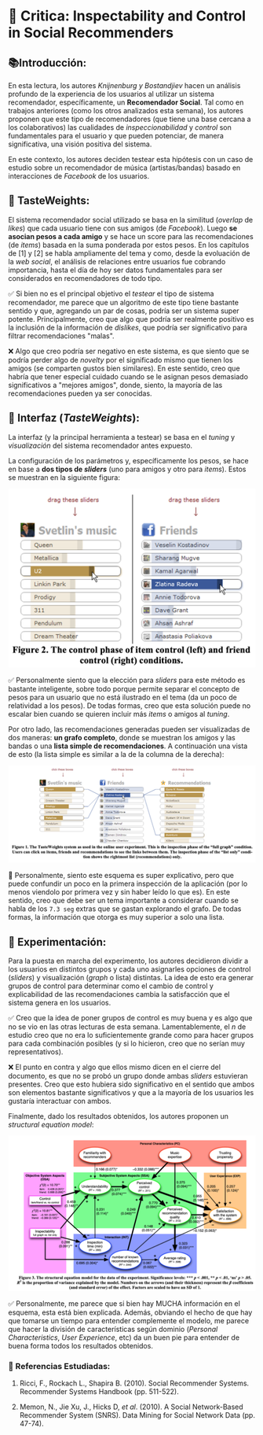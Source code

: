 # 📖 Critica: Inspectability and Control in Social Recommenders
 
## 📚Introducción:

En esta lectura, los autores *Knijnenburg y Bostandjiev* hacen un análisis profundo de la experiencia de los usuarios al utilizar un sistema recomendador, específicamente, un **Recomendador Social**. Tal como en trabajos anteriores (como los otros analizados esta semana), los autores proponen que este tipo de recomendadores (que tiene una base cercana a los colaborativos) las cualidades de *inspeccionabilidad* y *control* son fundamentales para el usuario y que pueden potenciar, de manera significativa, una visión positiva del sistema.

En este contexto, los autores deciden testear esta hipótesis con un caso de estudio sobre un recomendador de música (artistas/bandas) basado en interacciones de *Facebook* de los usuarios.


## 🥑 TasteWeights:

El sistema recomendador social utilizado se basa en la similitud (*overlap* de *likes*) que cada usuario tiene con sus amigos (de *Facebook*). Luego **se asocian pesos a cada amigo** y se hace un score para las recomendaciones (de *items*) basada en la suma ponderada por estos pesos. En los capítulos de [1] y [2] se habla ampliamente del tema y como, desde la evoluación de la *web social*, el análisis de relaciones entre usuarios fue cobrando importancia, hasta el día de hoy ser datos fundamentales para ser considerados en recomendadores de todo tipo.

✅ Si bien no es el principal objetivo el *testear* el tipo de sistema recomendador, me parece que un algoritmo de este tipo tiene bastante sentido y que, agregando un par de cosas, podría ser un sistema super potente.
Principalmente, creo que algo que podría ser realmente positivo es la inclusión de la información de *dislikes*, que podría ser significativo para filtrar recomendaciones "malas".

❌ Algo que creo podría ser negativo en este sistema, es que siento que se podría perder algo de *novelty* por el significado mismo que tienen los amigos (se comparten gustos bien similares). En este sentido, creo que habría que tener especial cuidado cuando se le asignan pesos demasiado significativos a "mejores amigos", donde, siento, la mayoría de las recomendaciones pueden ya ser conocidas.


## 🎹 Interfaz (*TasteWeights*):

La interfaz (y la principal herramienta a testear) se basa en el *tuning* y *visualización* del sistema recomendador antes expuesto.

La configuración de los parámetros y, específicamente los pesos, se hace en base a **dos tipos de  *sliders*** (uno para amigos y otro para *items*). Estos se muestran en la siguiente figura:

![picture 1](images/0534084a0fe62c9758ce881e4dbf40fc03c72874cf1093876544f4899a7eed59.png)  

✅ Personalmente siento que la elección para *sliders* para este método es bastante inteligente, sobre todo porque permite separar el concepto de pesos para un usuario que no está ilustrado en el tema (da un poco de relatividad a los pesos). De todas formas, creo que esta solución puede no escalar bien cuando se quieren incluir más *items* o amigos al *tuning*.

Por otro lado, las recomendaciones generadas pueden ser visualizadas de dos maneras: **un grafo completo**, donde se muestran los amigos y las bandas o una **lista simple de recomendaciones**. A continuación una vista de esto (la lista simple es similar a la de la columna de la derecha):

![picture 2](images/cdfbe1c698af903d8ed3e62c13d3d043a5f01cab92bfd760c821e82d568fda85.png)

😬 Personalmente, siento este esquema es super explicativo, pero que puede confundir un poco en la primera inspección de la aplicación (por lo menos viendolo por primera vez y sin haber leído lo que es). En este sentido, creo que debe ser un tema importante a considerar cuando se habla de los ```7.3 seg``` extras que se gastan explorando el grafo. De todas formas, la información que otorga es muy superior a solo una lista.

## 🧪 Experimentación:

Para la puesta en marcha del experimento, los autores decidieron dividir a los usuarios en distintos grupos y cada uno asignarles opciones de control (*sliders*) y visualización (*graph* o lista) distintas. La idea de esto era generar grupos de control para determinar como el cambio de control y explicabilidad de las recomendaciones cambia la satisfacción que el sistema genera en los usuarios.

✅ Creo que la idea de poner grupos de control es muy buena y es algo que no se vio en las otras lecturas de esta semana. Lamentablemente, el *n* de estudio creo que no era lo suficientemente grande como para hacer grupos para cada combinación posibles (y si lo hicieron, creo que no serían muy representativos).

❌ El punto en contra y algo que ellos mismo dicen en el cierre del documento, es que no se probó un grupo donde ambas *sliders* estuvieran presentes. Creo que esto hubiera sido significativo en el sentido que ambos son elementos bastante significativos y que a la mayoría de los usuarios les gustaría interactuar con ambos.

Finalmente, dado los resultados obtenidos, los autores proponen un *structural equation model*:

![picture 3](images/52425e21610a49186cf5005c85547222a6df016d5026a2ced2c46c40a7c42c50.png)

✅ Personalmente, me parece que si bien hay MUCHA información en el esquema, esta está bien explicada. Además, obviando el hecho de que hay que tomarse un tiempo para entender complemente el modelo, me parece que hacer la división de características según dominio (*Personal Characteristics*, *User Experience*, etc) da un buen pie para entender de buena forma todos los resultados obtenidos.

### 📎 Referencias Estudiadas:

1. Ricci, F., Rockach L., Shapira B. (2010). Social Recommender Systems. Recommender Systems Handbook (pp. 511-522).

2. Memon, N., Jie Xu, J., Hicks D, *et al*. (2010). A Social Network-Based Recommender System (SNRS). Data Mining for Social Network Data (pp. 47-74).


